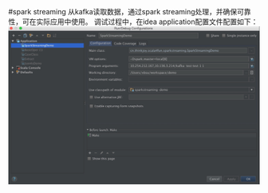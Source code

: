 #spark streaming
从kafka读取数据，通过spark streaming处理，并确保可靠性，可在实际应用中使用。
调试过程中，在idea application配置文件配置如下：
![config](../picture/spark_streaming_config.png)